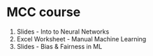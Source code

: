 # MCC course

1. Slides - Into to Neural Networks
2. Excel Worksheet - Manual Machine Learning
3. Slides - Bias & Fairness in ML
